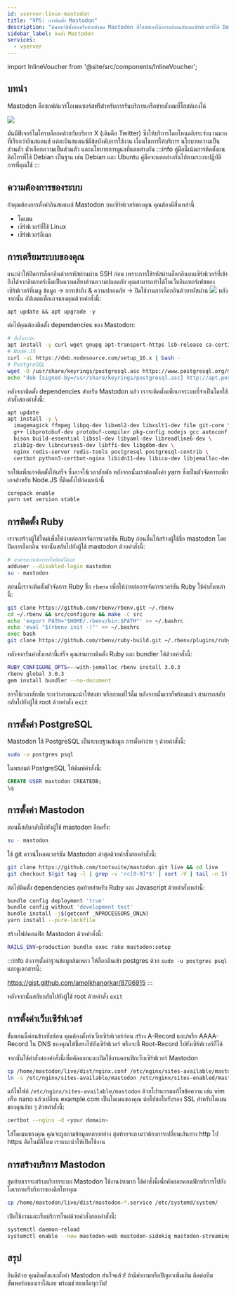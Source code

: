 ```yaml
---
id: vserver-linux-mastodon
title: "VPS: การติดตั้ง Mastodon"
description: "ค้นพบวิธีตั้งค่าเครือข่ายสังคม Mastodon ที่โฮสต์เองได้อย่างปลอดภัยบนเซิร์ฟเวอร์ที่ใช้ Debian เพื่อควบคุมและรักษาความเป็นส่วนตัวเต็มที่ → เรียนรู้เพิ่มเติมตอนนี้"
sidebar_label: ติดตั้ง Mastodon
services:
  - vserver
---
```


import InlineVoucher from '@site/src/components/InlineVoucher';

## บทนำ

Mastodon คือซอฟต์แวร์โอเพนซอร์สฟรีสำหรับการรันบริการเครือข่ายสังคมที่โฮสต์เองได้

![](https://screensaver01.zap-hosting.com/index.php/s/tprjy6DYmZNWSDH/preview)

มันมีฟีเจอร์ไมโครบล็อกคล้ายกับบริการ X (เดิมคือ Twitter) ซึ่งให้บริการโดยโหนดอิสระจำนวนมากที่เรียกว่าอินสแตนซ์
แต่ละอินสแตนซ์มีข้อบังคับการใช้งาน เงื่อนไขการให้บริการ นโยบายความเป็นส่วนตัว ตัวเลือกความเป็นส่วนตัว และนโยบายการดูแลที่แตกต่างกัน
:::info
คู่มือนี้เน้นการติดตั้งบนดิสโทรที่ใช้ Debian เป็นฐาน เช่น Debian และ Ubuntu คู่มือจะแตกต่างกันไปตามระบบปฏิบัติการที่คุณใช้
:::

<InlineVoucher />

## ความต้องการของระบบ
ถ้าคุณต้องการตั้งค่าอินสแตนซ์ Mastodon บนเซิร์ฟเวอร์ของคุณ คุณต้องมีสิ่งเหล่านี้
- โดเมน
- เซิร์ฟเวอร์ที่ใช้ Linux
- เซิร์ฟเวอร์อีเมล

## การเตรียมระบบของคุณ
แนะนำให้ปิดการล็อกอินด้วยรหัสผ่านผ่าน SSH ก่อน เพราะการใช้รหัสผ่านล็อกอินบนเซิร์ฟเวอร์ที่เข้าถึงได้จากอินเทอร์เน็ตเป็นความเสี่ยงด้านความปลอดภัย
คุณสามารถทำได้ในเว็บอินเทอร์เฟซของเซิร์ฟเวอร์ที่เมนู ข้อมูล -> การเข้าถึง & ความปลอดภัย -> ปิดใช้งานการล็อกอินด้วยรหัสผ่าน
![](https://screensaver01.zap-hosting.com/index.php/s/jYHPGg6t9qJn3gD/preview)
หลังจากนั้น อัปเดตแพ็กเกจของคุณด้วยคำสั่งนี้:
```
apt update && apt upgrade -y
```

ต่อไปคุณต้องติดตั้ง dependencies ของ Mastodon:
```bash
# ที่เก็บระบบ
apt install -y curl wget gnupg apt-transport-https lsb-release ca-certificates
# Node.JS
curl -sL https://deb.nodesource.com/setup_16.x | bash -
# PostgreSQL
wget -O /usr/share/keyrings/postgresql.asc https://www.postgresql.org/media/keys/ACCC4CF8.asc
echo "deb [signed-by=/usr/share/keyrings/postgresql.asc] http://apt.postgresql.org/pub/repos/apt $(lsb_release -cs)-pgdg main" > /etc/apt/sources.list.d/postgresql.list
```

หลังจากติดตั้ง dependencies สำหรับ Mastodon แล้ว เราจะติดตั้งแพ็กเกจระบบที่จำเป็นโดยใช้คำสั่งสองคำสั่งนี้:
```bash
apt update
apt install -y \
  imagemagick ffmpeg libpq-dev libxml2-dev libxslt1-dev file git-core \
  g++ libprotobuf-dev protobuf-compiler pkg-config nodejs gcc autoconf \
  bison build-essential libssl-dev libyaml-dev libreadline6-dev \
  zlib1g-dev libncurses5-dev libffi-dev libgdbm-dev \
  nginx redis-server redis-tools postgresql postgresql-contrib \
  certbot python3-certbot-nginx libidn11-dev libicu-dev libjemalloc-dev
```
รอให้แพ็กเกจติดตั้งให้เสร็จ ซึ่งอาจใช้เวลาสักพัก หลังจากนั้นเราต้องตั้งค่า yarn ซึ่งเป็นตัวจัดการแพ็กเกจสำหรับ Node.JS ที่ติดตั้งไปก่อนหน้านี้
```bash
corepack enable
yarn set version stable
```

## การติดตั้ง Ruby
เราจะสร้างผู้ใช้ใหม่เพื่อให้ง่ายต่อการจัดการเวอร์ชัน Ruby ก่อนอื่นให้สร้างผู้ใช้ชื่อ mastodon โดยปิดการล็อกอิน จากนั้นสลับไปยังผู้ใช้ mastodon ด้วยคำสั่งนี้:
```bash
# สามารถเว้นช่องว่างในฟิลด์ได้เลย
adduser --disabled-login mastodon
su - mastodon
```

ตอนนี้เราจะติดตั้งตัวจัดการ Ruby ชื่อ `rbenv` เพื่อให้ง่ายต่อการจัดการเวอร์ชัน Ruby ใช้คำสั่งเหล่านี้:
```bash
git clone https://github.com/rbenv/rbenv.git ~/.rbenv
cd ~/.rbenv && src/configure && make -C src
echo 'export PATH="$HOME/.rbenv/bin:$PATH"' >> ~/.bashrc
echo 'eval "$(rbenv init -)"' >> ~/.bashrc
exec bash
git clone https://github.com/rbenv/ruby-build.git ~/.rbenv/plugins/ruby-build
```
หลังจากรันคำสั่งเหล่านี้เสร็จ คุณสามารถติดตั้ง Ruby และ bundler ได้ด้วยคำสั่งนี้:
```bash
RUBY_CONFIGURE_OPTS=--with-jemalloc rbenv install 3.0.3
rbenv global 3.0.3
gem install bundler --no-document
```
อาจใช้เวลาสักพัก ระหว่างรอแนะนำให้ชงชา หรือกาแฟไว้ดื่ม หลังจากนั้นเราก็พร้อมแล้ว สามารถสลับกลับไปยังผู้ใช้ root ด้วยคำสั่ง `exit`

## การตั้งค่า PostgreSQL
Mastodon ใช้ PostgreSQL เป็นระบบฐานข้อมูล การตั้งค่าง่าย ๆ ด้วยคำสั่งนี้:
```bash
sudo -u postgres psql
```

ในพรอมต์ PostgreSQL ให้พิมพ์คำสั่งนี้:
```sql
CREATE USER mastodon CREATEDB;
\q
```

## การตั้งค่า Mastodon
ตอนนี้สลับกลับไปยังผู้ใช้ mastodon อีกครั้ง:
```bash
su - mastodon
```
ใช้ git ดาวน์โหลดเวอร์ชัน Mastodon ล่าสุดด้วยคำสั่งสองคำสั่งนี้:
```bash
git clone https://github.com/tootsuite/mastodon.git live && cd live
git checkout $(git tag -l | grep -v 'rc[0-9]*$' | sort -V | tail -n 1)
```
ต่อไปติดตั้ง dependencies สุดท้ายสำหรับ Ruby และ Javascript ด้วยคำสั่งเหล่านี้:
```bash
bundle config deployment 'true'
bundle config without 'development test'
bundle install -j$(getconf _NPROCESSORS_ONLN)
yarn install --pure-lockfile
```
สร้างไฟล์คอนฟิก Mastodon ด้วยคำสั่งนี้:
```bash
RAILS_ENV=production bundle exec rake mastodon:setup
```
:::info
ถ้าการตั้งค่าฐานข้อมูลล้มเหลว ให้ล็อกอินเข้า postgres ด้วย `sudo -u postgres psql` และดูเอกสารนี้:

https://gist.github.com/amolkhanorkar/8706915
:::

หลังจากนั้นสลับกลับไปยังผู้ใช้ root ด้วยคำสั่ง `exit`

## การตั้งค่าเว็บเซิร์ฟเวอร์
ขั้นตอนนี้ค่อนข้างซับซ้อน คุณต้องตั้งค่าเว็บเซิร์ฟเวอร์ก่อน สร้าง A-Record และ/หรือ AAAA-Record ใน DNS ของคุณให้ชี้ตรงไปยังเซิร์ฟเวอร์ หรือจะชี้ Root-Record ไปยังเซิร์ฟเวอร์ก็ได้

จากนั้นใช้คำสั่งสองคำสั่งนี้เพื่อคัดลอกและเปิดใช้งานคอนฟิกเว็บเซิร์ฟเวอร์ Mastodon
```bash
cp /home/mastodon/live/dist/nginx.conf /etc/nginx/sites-available/mastodon
ln -s /etc/nginx/sites-available/mastodon /etc/nginx/sites-enabled/mastodon
```

แก้ไขไฟล์ `/etc/nginx/sites-available/mastodon` ด้วยโปรแกรมแก้ไขข้อความ เช่น vim หรือ nano แล้วเปลี่ยน example.com เป็นโดเมนของคุณ
ต่อไปขอใบรับรอง SSL สำหรับโดเมนของคุณง่าย ๆ ด้วยคำสั่งนี้:
```bash
certbot --nginx -d <your domain>
```
ใส่โดเมนของคุณ คุณจะถูกถามข้อมูลหลายอย่าง สุดท้ายจะถามว่าต้องการเปลี่ยนเส้นทาง http ไป https อัตโนมัติไหม เราแนะนำให้เปิดใช้งาน

## การสร้างบริการ Mastodon
สุดท้ายเราจะสร้างบริการระบบ Mastodon ใช้งานง่ายมาก
ใช้คำสั่งนี้เพื่อคัดลอกคอนฟิกบริการไปยังไดเรกทอรีบริการของดิสโทรคุณ
```sh
cp /home/mastodon/live/dist/mastodon-*.service /etc/systemd/system/
```

เปิดใช้งานและเริ่มบริการใหม่ด้วยคำสั่งสองคำสั่งนี้:
```sh
systemctl daemon-reload
systemctl enable --now mastodon-web mastodon-sidekiq mastodon-streaming
```

## สรุป

ยินดีด้วย คุณติดตั้งและตั้งค่า Mastodon สำเร็จแล้ว! ถ้ามีคำถามหรือปัญหาเพิ่มเติม ติดต่อทีมซัพพอร์ตของเราได้เลย พร้อมช่วยเหลือทุกวัน!

<InlineVoucher />